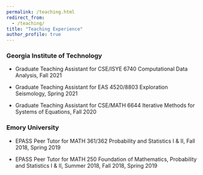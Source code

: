 ```yaml
---
permalink: /teaching.html
redirect_from: 
  - /teaching/
title: "Teaching Experience"
author_profile: true
---
```


### Georgia Institute of Technology

* Graduate Teaching Assistant for CSE/ISYE 6740 Computational Data Analysis, Fall 2021

* Graduate Teaching Assistant for EAS 4520/8803 Exploration Seismology, Spring 2021

* Graduate Teaching Assistant for CSE/MATH 6644 Iterative Methods for Systems of Equations, Fall 2020

### Emory University

* EPASS Peer Tutor for MATH 361/362 Probability and Statistics I & II, Fall 2018, Spring 2019

* EPASS Peer Tutor for MATH 250 Foundation of Mathematics, Probability and Statistics I & II, Summer 2018, Fall 2018, Spring 2019

